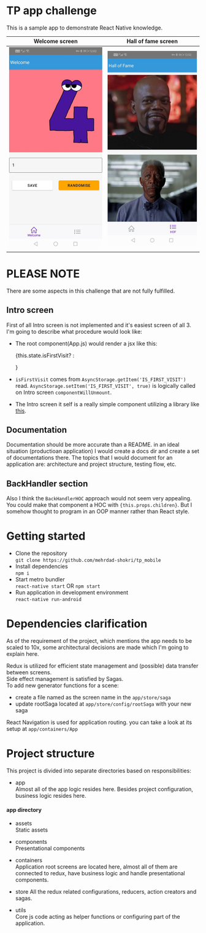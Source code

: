 # TP app challenge
This is a sample app to demonstrate React Native knowledge.

Welcome screen             |  Hall of fame screen
:-------------------------:|:-------------------------:
![Welcome screen](assets/welcome.jpg "Welcome")  |  ![Hall of fame screen](assets/hof.jpg "Welcome")


# PLEASE NOTE
There are some aspects in this challenge that are not fully fulfilled.  
## Intro screen
First of all Intro screen is not implemented and it's easiest screen of all 3.  
I'm going to describe what procedure would look like:  
* The root component(App.js) would render a jsx like this:  

    {this.state.isFirstVisit? <Intro/> : <Main />}
    
* ``isFirstVisit`` comes from ``AsyncStorage.getItem('IS_FIRST_VISIT')`` read.  ``AsyncStorage.setItem('IS_FIRST_VISIT', true)`` is logically called on Intro screen ``componentWillUnmount``.  
* The Intro screen it self is a really simple component utilizing a library like [this](react-native-app-intro-slider).  
## Documentation
Documentation should be more accurate than a README. in an ideal situation (productioan application) I would create a docs dir and create a set of documentations there. The topics that I would document for an application are: architecture and project structure, testing flow, etc.  

## BackHandler section
Also I think the ``BackHandlerHOC`` approach would not seem very appealing. You could make that component a HOC with ``{this.props.children}``. But I somehow thought to program in an OOP manner rather than React style.

# Getting started
* Clone the repository  
``git clone https://github.com/mehrdad-shokri/tp_mobile``
* Install dependencies  
``npm i``
* Start metro bundler  
``react-native start`` OR ``npm start``
* Run application in development environment  
``react-native run-android`` 

# Dependencies clarification
As of the requirement of the project, which mentions the app needs to be scaled to 10x, some architectural decisions are made which I'm going to explain here.  

Redux is utilized for efficient state management and (possible) data transfer between screens.  
Side effect management is satisfied by Sagas.  
To add new generator functions for a scene:
* create a file named as the screen name in the ``app/store/saga``
* update rootSaga located at ``app/store/config/rootSaga``  with your new saga

React Navigation is used for application routing. you can take a look at its setup at ``app/containers/App``  

# Project structure
This project is divided into separate directories based on responsibilities:  
* app  
 Almost all of the app logic resides here. Besides project configuration, business logic resides here.
 
 #### app directory
 * assets  
 Static assets  
 
 * components  
 Presentational components  
 
 * containers  
 Application root screens are located here, almost all of them are connected to redux, have business logic and handle presentational components.  
 
 * store
 All the redux related configurations, reducers, action creators and sagas.  
 
 * utils  
Core js code acting as helper functions or configuring part of the application.  
